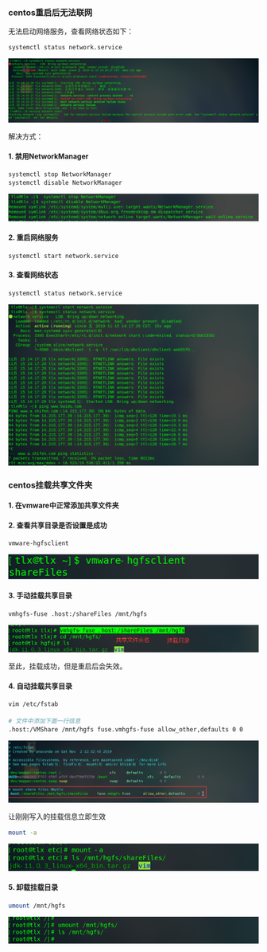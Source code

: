 ### centos重启后无法联网

无法启动网络服务，查看网络状态如下：

```bash
systemctl status network.service
```

![40_网络服务失败状态.png](./img/40_网络服务失败状态.png)

 解决方式：

#### 1. 禁用NetworkManager 

```bash
systemctl stop NetworkManager
systemctl disable NetworkManager
```

![41_禁用网络管理器.png](./img/41_禁用网络管理器.png)

#### 2. 重启网络服务

```bash
systemctl start network.service
```

#### 3. 查看网络状态

```bash
systemctl status network.service
```

![42_重启网络服务.png](./img/42_重启网络服务.png)



### centos挂载共享文件夹

#### 1. 在vmware中正常添加共享文件夹

#### 2. 查看共享目录是否设置是成功

```bash
vmware-hgfsclient
```

![43_查看共享目录是否设置成功.png](./img/43_查看共享目录是否设置成功.png)

#### 3. 手动挂载共享目录

```bash
vmhgfs-fuse .host:/shareFiles /mnt/hgfs
```

![44_手动挂载共享目录.png](./img/44_手动挂载共享目录.png)

至此，挂载成功，但是重启后会失效。

#### 4. 自动挂载共享目录

```bash
vim /etc/fstab

# 文件中添加下面一行信息
.host:/VMShare /mnt/hgfs fuse.vmhgfs-fuse allow_other,defaults 0 0
```

![46_文件中添加挂载信息.png](./img/46_文件中添加挂载信息.png)

让刚刚写入的挂载信息立即生效

```bash
mount -a
```

![47_挂载信息生效.png](./img/47_挂载信息生效.png)



#### 5. 卸载挂载目录	

```bash
umount /mnt/hgfs
```

![45_卸载挂载目录.png](./img/45_卸载挂载目录.png)
